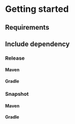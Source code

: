 # Getting started

## Requirements

## Include dependency

### Release

#### Maven

#### Gradle

### Snapshot

#### Maven

#### Gradle